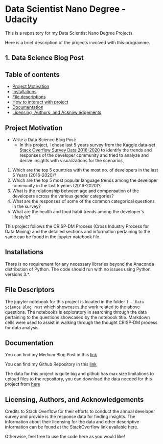 # Data Scientist Nano Degree - Udacity

This is a repository for my Data Scientist Nano Degree Projects.

Here is a brief description of the projects involved with this programme.

## 1. Data Science Blog Post


## Table of contents

- [Project Motivation](#ProjectMotivation)
- [Installations](#installations)
- [File descriptions](#desc)
- [How to interact with project](#execution)
- [Documentation](#documentation)
- [Licensing, Authors, and Acknowledgements](#license)

## Project Motivation <a name="ProjectMotivation"></a>
 - Write a Data Science Blog Post:
   - In this project, I chose last 5 years survey from the Kaggle data-set [Stack Overflow Survey Data 2016-2020](https://insights.stackoverflow.com/survey) to identify the trends and responses of the developer community and tried to analyze and derive insights with visualizations for the scenarios,
1. Which are the top 5 countries with the most no. of developers in the last 5 Years (2016-2020)?
2. Which are the top 5 most popular language trends among the developer community in the last 5 years (2016-2020)?
3. What is the relationship between age and compensation of the developers across the various gender categories?
4. What are the responses of some of the common categorical questions in the survey?
5. What are the health and food habit trends among the developer's lifestyle?

This project follows the CRISP-DM Process (Cross Industry Process for Data Mining) and the detailed sections and information pertaining to the same can be found in the jupyter notebook file.

## Installations <a name="installations"></a>
There is no requirement for any necessary libraries beyond the Anaconda distribution of Python. The code should run with no issues using Python versions 3.*.

## File Descriptors <a name="desc"></a>
The jupyter notebook for this project is located in the folder `1 - Data Science Blog Post` which showcases the work related to the above questions. The notebooks is exploratory in searching through the data pertaining to the questions showcased by the notebook title. Markdown cells were used to assist in walking through the thought CRISP-DM process for data analysis.

## <a name="documentation">Documentation </a>
You can find my Medium Blog Post in this [link](https://annishprashanth.medium.com/what-does-the-developer-community-has-to-say-to-the-world-b02b90712b7b)

You can find my Github Repository in this [link](https://github.com/annish-py/udacity-data-scientist-nanodegree)

The data for this project is quite big and github has max size limitations to upload files to the repository, you can download the data needed for this project from [here](https://drive.google.com/drive/folders/1tEx4t_WOJUAhxJ6zISwR3-Et9HMXJxud?usp=sharing)


## <a name="license">Licensing, Authors, and Acknowledgements </a>
Credits to Stack Overflow for their efforts to conduct the annual developer survey and provide is the response data for finding insights.  The information about their licensing for the data and other descriptive information can be found at the StackOverflow link available [here](https://insights.stackoverflow.com/survey). 
 
Otherwise, feel free to use the code here as you would like! 








